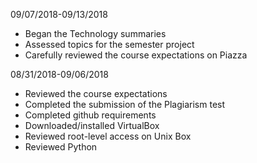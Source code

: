 09/07/2018-09/13/2018

+ Began the Technology summaries
+ Assessed topics for the semester project
+ Carefully reviewed the course expectations on Piazza

08/31/2018-09/06/2018

+ Reviewed the course expectations
+ Completed the submission of the Plagiarism test
+ Completed github requirements
+ Downloaded/installed VirtualBox
+ Reviewed root-level access on Unix Box
+ Reviewed Python
